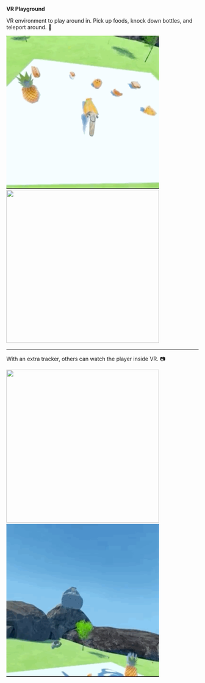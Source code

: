 **VR Playground**

VR environment to play around in.
Pick up foods, knock down bottles, and teleport around. :banana:

<img src=https://github.com/nat-w/VR-Playground/blob/master/Gifs/vr_1.gif width="400" height="400"/> <img src=https://github.com/nat-w/VR-Playground/blob/master/Gifs/vr_2.gif width="400" height="400"/>


***


With an extra tracker, others can watch the player inside VR. :camera:

<img src=https://github.com/nat-w/VR-Playground/blob/master/Gifs/spectator_1.gif width="400" height="400"/> <img src=https://github.com/nat-w/VR-Playground/blob/master/Gifs/spectator_2.gif width="400" height="400"/>
